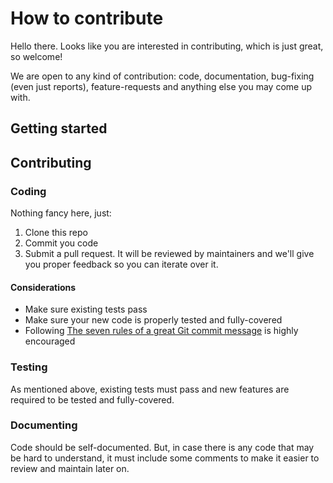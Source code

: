 # How to contribute

Hello there. Looks like you are interested in contributing, which is just great, so welcome!

We are open to any kind of contribution: code, documentation, bug-fixing (even just reports), feature-requests and anything else you may come up with.

## Getting started

## Contributing

### Coding

Nothing fancy here, just:

1. Clone this repo
1. Commit you code
1. Submit a pull request. It will be reviewed by maintainers and we'll give you proper feedback so you can iterate over it.

#### Considerations

- Make sure existing tests pass
- Make sure your new code is properly tested and fully-covered
- Following [The seven rules of a great Git commit message](https://chris.beams.io/posts/git-commit/#seven-rules) is highly encouraged

### Testing

As mentioned above, existing tests must pass and new features are required to be tested and fully-covered.

### Documenting

Code should be self-documented. But, in case there is any code that may be hard to understand, it must include some comments to make it easier to review and maintain later on.
